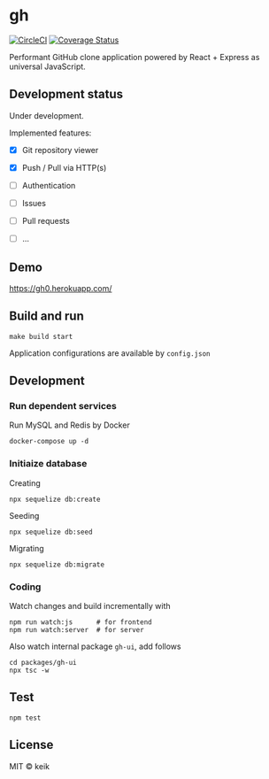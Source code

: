 # gh

[![CircleCI](https://circleci.com/gh/keik/gh/tree/develop.svg?style=svg)](https://circleci.com/gh/keik/gh/tree/develop)
[![Coverage Status](https://img.shields.io/coveralls/keik/gh.svg?style=flat-square)](https://coveralls.io/github/keik/gh)

Performant GitHub clone application powered by React + Express as universal JavaScript.


## Development status

Under development.

Implemented features:

- [x] Git repository viewer
- [x] Push / Pull via HTTP(s)
- [ ] Authentication
- [ ] Issues
- [ ] Pull requests
- [ ] ...


## Demo

https://gh0.herokuapp.com/


## Build and run

```
make build start
```

Application configurations are available by `config.json`


## Development

### Run dependent services

Run MySQL and Redis by Docker

```
docker-compose up -d
```

### Initiaize database


Creating

```
npx sequelize db:create
```

Seeding

```
npx sequelize db:seed
```

Migrating

```
npx sequelize db:migrate
```


### Coding

Watch changes and build incrementally with

```
npm run watch:js      # for frontend
npm run watch:server  # for server
```

Also watch internal package `gh-ui`, add follows


```
cd packages/gh-ui
npx tsc -w
```


## Test

```
npm test
```


## License

MIT &copy; keik
